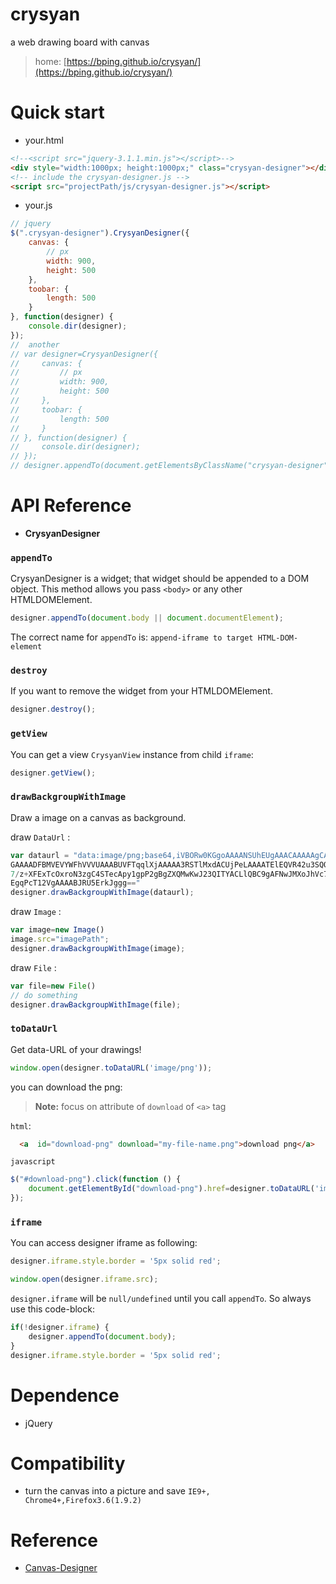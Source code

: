 # crysyan
a web drawing board with canvas 

> home: [https://bping.github.io/crysyan/](https://bping.github.io/crysyan/)

# Quick start
* your.html
```html
<!--<script src="jquery-3.1.1.min.js"></script>-->
<div style="width:1000px; height:1000px;" class="crysyan-designer"></div>
<!-- include the crysyan-designer.js -->
<script src="projectPath/js/crysyan-designer.js"></script>
```
* your.js
```javascript
// jquery
$(".crysyan-designer").CrysyanDesigner({
    canvas: {
        // px
        width: 900,
        height: 500
    },
    toobar: {
        length: 500
    }
}, function(designer) {
    console.dir(designer);
});
//  another
// var designer=CrysyanDesigner({
//     canvas: {
//         // px
//         width: 900,
//         height: 500
//     },
//     toobar: {
//         length: 500
//     }
// }, function(designer) {
//     console.dir(designer);
// });
// designer.appendTo(document.getElementsByClassName("crysyan-designer"));
```

# API Reference
*  **CrysyanDesigner**

### `appendTo`
CrysyanDesigner is a widget; that widget should be appended to a DOM object. 
This method allows you pass `<body>` or any other HTMLDOMElement.

```javascript
designer.appendTo(document.body || document.documentElement);
```

The correct name for `appendTo` is: `append-iframe to target HTML-DOM-element`

### `destroy`
If you want to remove the widget from your HTMLDOMElement.

```javascript
designer.destroy();
```

### `getView`
 You can get a view `CrysyanView` instance from child `iframe`:
 
```javascript
designer.getView();
``` 
 

### `drawBackgroupWithImage`
  Draw a image on a canvas as background.
  
draw `DataUrl` :
```javascript
var dataurl = "data:image/png;base64,iVBORw0KGgoAAAANSUhEUgAAACAAAAAgCAMAAABEpIr
GAAAADFBMVEVYWFhVVVUAAABUVFTqqlXjAAAAA3RSTlMxdACUjPeLAAAATElEQVR42u3SQQrAMAwDQSn
7/z+XFExTcOxroN3zgC4STecApy1gpP2gBgZXQMwKwJ23QITYACLlQBC9gAFNwJMXoJhVc7lBA/gsuAAr
EgqPcT12VgAAAABJRU5ErkJggg=="
designer.drawBackgroupWithImage(dataurl);
```

draw `Image` :
```javascript
var image=new Image()
image.src="imagePath";
designer.drawBackgroupWithImage(image);
```

draw `File` :
```javascript
var file=new File()
// do something
designer.drawBackgroupWithImage(file);
```

### `toDataUrl`
Get data-URL of your drawings! 

```javascript
window.open(designer.toDataURL('image/png'));
```

you can download the png:

> **Note:** focus on attribute  of `download` of  `<a>` tag 

`html`:
```html
  <a  id="download-png" download="my-file-name.png">download png</a>
```

`javascript`
```javascript
$("#download-png").click(function () {
    document.getElementById("download-png").href=designer.toDataURL('image/png');
});
```

### `iframe`
You can access designer iframe as following:

```javascript
designer.iframe.style.border = '5px solid red';

window.open(designer.iframe.src);
```

`designer.iframe` will be `null/undefined` until you call `appendTo`. So always use this code-block:

```javascript
if(!designer.iframe) {
    designer.appendTo(document.body);
}
designer.iframe.style.border = '5px solid red';
```


# Dependence
* jQuery

# Compatibility
* turn the canvas into a picture and save  `IE9+, Chrome4+,Firefox3.6(1.9.2)`

# Reference
* [Canvas-Designer](https://github.com/muaz-khan/WebRTC-Experiment/tree/master/Canvas-Designer)
